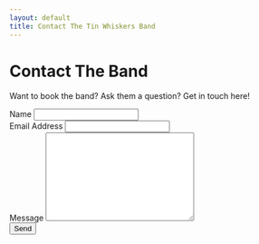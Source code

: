 ```yaml
---
layout: default
title: Contact The Tin Whiskers Band
---
```


<div id="contact">
  <h1 class="pageTitle">Contact The Band</h1>
  <div class="contactContent">
    <p class="intro">Want to book the band? Ask them a question? Get in touch here!</p>
  </div>
  <form action="http://formspree.io/info@thetinwhiskers.com" method="POST">
    <label for="name">Name</label>    
    <input type="text" id="name" name="name" class="full-width"><br>
    <label for="email">Email Address</label>
    <input type="email" id="email" name="_replyto" class="full-width"><br>
    <label for="message">Message</label>
    <textarea name="message" id="message" cols="30" rows="10" class="full-width"></textarea><br>
    <input type="submit" value="Send" class="button">
  </form>
</div>
